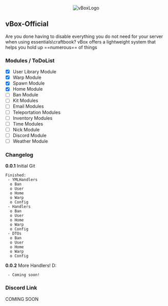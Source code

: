 <span style="display:block;text-align:center">![vBoxLogo](https://i.imgur.com/dHYdeMk.png)</span>
## vBox-Official
Are you done having to disable everything you do not need for your server when using essentials\craftbook?
vBox offers a lightweight system that helps you hold up ==numerous== of things

### Modules / ToDoList
- [x] User Library Module
- [x] Warp Module
- [x] Spawn Module
- [x] Home Module
- [ ] Ban Module
- [ ] Kit Modules
- [ ] Email Modules
- [ ] Teleportation Modules
- [ ] Inventory Modules
- [ ] Time Modules
- [ ] Nick Module
- [ ] Discord Module
- [ ] Weather Module

### Changelog
 **0.0.1** Initial Git
 ```
 Finished:
  - YMLHandlers
   o Ban
   o User
   o Home
   o Warp
   o Config
  - Handlers
   o Ban
   o User
   o Home
   o Warp
   o Config
  - DTOs
   o Ban
   o User
   o Home
   o Warp
   o Config

```
**0.0.2** More Handlers! D:
```
 - Coming soon!
```

### Discord Link
COMING SOON
